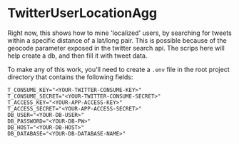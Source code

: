 # TwitterUserLocationAgg
Right now, this shows how to mine 'localized' users, by searching for tweets within a specific distance of a lat/long pair. This is possible because of the geocode parameter exposed in the twitter search api. The scrips here will help create a db, and then fill it with tweet data. 

To make any of this work, you'll need to create a `.env` file in the root project directory that contains the following fields:
```
T_CONSUME_KEY="<YOUR-TWITTER-CONSUME-KEY>"
T_CONSUME_SECRET="<YOUR-TWITTER-CONSUME-SECRET>"
T_ACCESS_KEY="<YOUR-APP-ACCESS-KEY>"
T_ACCESS_SECRET="<YOUR-APP-ACCESS-SECRET>"
DB_USER="<YOUR-DB-USER>"
DB_PASSWORD="<YOUR-DB-PW>"
DB_HOST="<YOUR-DB-HOST>"
DB_DATABASE="<YOUR-DB-DATABASE-NAME>"
```